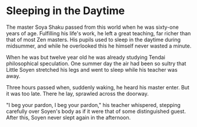 # Sleeping in the Daytime

The master Soya Shaku passed from this world when he was sixty-one years of age. Fulfilling his life's work, he left a great teaching, far richer than that of most Zen masters. His pupils used to sleep in the daytime during midsummer, and while he overlooked this he himself never wasted a minute.

When he was but twelve year old he was already studying Tendai philosophical speculation. One summer day the air had been so sultry that Little Soyen stretched his legs and went to sleep while his teacher was away.

Three hours passed when, suddenly waking, he heard his master enter. But it was too late. There he lay, sprawled across the doorway.

"I beg your pardon, I beg your pardon," his teacher whispered, stepping carefully over Soyen's body as if it were that of some distinguished guest. After this, Soyen never slept again in the afternoon.
